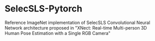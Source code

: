 # SelecSLS-Pytorch
Reference ImageNet implementation of SelecSLS Convolutional Neural Network architecture proposed in "XNect: Real-time Multi-person 3D Human Pose Estimation with a Single RGB Camera"
